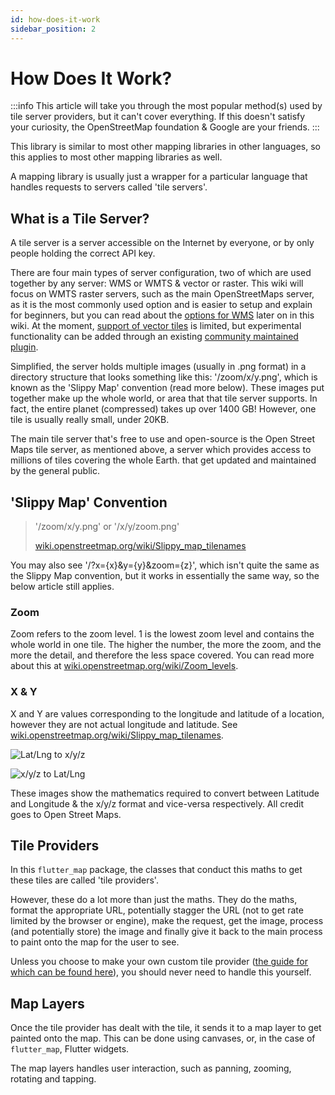 ```yaml
---
id: how-does-it-work
sidebar_position: 2
---
```


# How Does It Work?

:::info
This article will take you through the most popular method(s) used by tile server providers, but it can't cover everything. If this doesn't satisfy your curiosity, the OpenStreetMap foundation & Google are your friends.
:::

This library is similar to most other mapping libraries in other languages, so this applies to most other mapping libraries as well.

A mapping library is usually just a wrapper for a particular language that handles requests to servers called 'tile servers'.

## What is a Tile Server?

A tile server is a server accessible on the Internet by everyone, or by only people holding the correct API key.

There are four main types of server configuration, two of which are used together by any server: WMS or WMTS & vector or raster. This wiki will focus on WMTS raster servers, such as the main OpenStreetMaps server, as it is the most commonly used option and is easier to setup and explain for beginners, but you can read about the [options for WMS](/miscellaneous/wms-servers) later on in this wiki. At the moment, [support of vector tiles](/miscellaneous/vector-tiles) is limited, but experimental functionality can be added through an existing [community maintained plugin](/plugins/list).

Simplified, the server holds multiple images (usually in .png format) in a directory structure that looks something like this: '/zoom/x/y.png', which is known as the 'Slippy Map' convention (read more below). These images put together make up the whole world, or area that that tile server supports. In fact, the entire planet (compressed) takes up over 1400 GB! However, one tile is usually really small, under 20KB.

The main tile server that's free to use and open-source is the Open Street Maps tile server, as mentioned above, a server which provides access to millions of tiles covering the whole Earth. that get updated and maintained by the general public.

## 'Slippy Map' Convention

 > '/zoom/x/y.png' or '/x/y/zoom.png'
 >
 > [wiki.openstreetmap.org/wiki/Slippy_map_tilenames](https://wiki.openstreetmap.org/wiki/Slippy_map_tilenames)

You may also see '/?x={x}&y={y}&zoom={z}', which isn't quite the same as the Slippy Map convention, but it works in essentially the same way, so the below article still applies.

### Zoom

Zoom refers to the zoom level. 1 is the lowest zoom level and contains the whole world in one tile. The higher the number, the more the zoom, and the more the detail, and therefore the less space covered. You can read more about this at [wiki.openstreetmap.org/wiki/Zoom_levels](https://wiki.openstreetmap.org/wiki/Zoom_levels).

### X & Y

X and Y are values corresponding to the longitude and latitude of a location, however they are not actual longitude and latitude. See [wiki.openstreetmap.org/wiki/Slippy_map_tilenames](https://wiki.openstreetmap.org/wiki/Slippy_map_tilenames#Implementations).

![Lat/Lng to x/y/z](https://wiki.openstreetmap.org/w/images/thumb/a/a5/Latlon_to_tile.png/450px-Latlon_to_tile.png)

![x/y/z to Lat/Lng](https://wiki.openstreetmap.org/w/images/thumb/1/1f/Tile_to_latlon.png/450px-Tile_to_latlon.png)

These images show the mathematics required to convert between Latitude and Longitude & the x/y/z format and vice-versa respectively. All credit goes to Open Street Maps.

## Tile Providers

In this `flutter_map` package, the classes that conduct this maths to get these tiles are called 'tile providers'.

However, these do a lot more than just the maths. They do the maths, format the appropriate URL, potentially stagger the URL (not to get rate limited by the browser or engine), make the request, get the image, process (and potentially store) the image and finally give it back to the main process to paint onto the map for the user to see.

Unless you choose to make your own custom tile provider ([the guide for which can be found here](http://localhost:3000/plugins/how-to-make-a-plugin#where-a-new-layer-is-not-created)), you should never need to handle this yourself.

## Map Layers

Once the tile provider has dealt with the tile, it sends it to a map layer to get painted onto the map. This can be done using canvases, or, in the case of `flutter_map`, Flutter widgets.

The map layers handles user interaction, such as panning, zooming, rotating and tapping.
